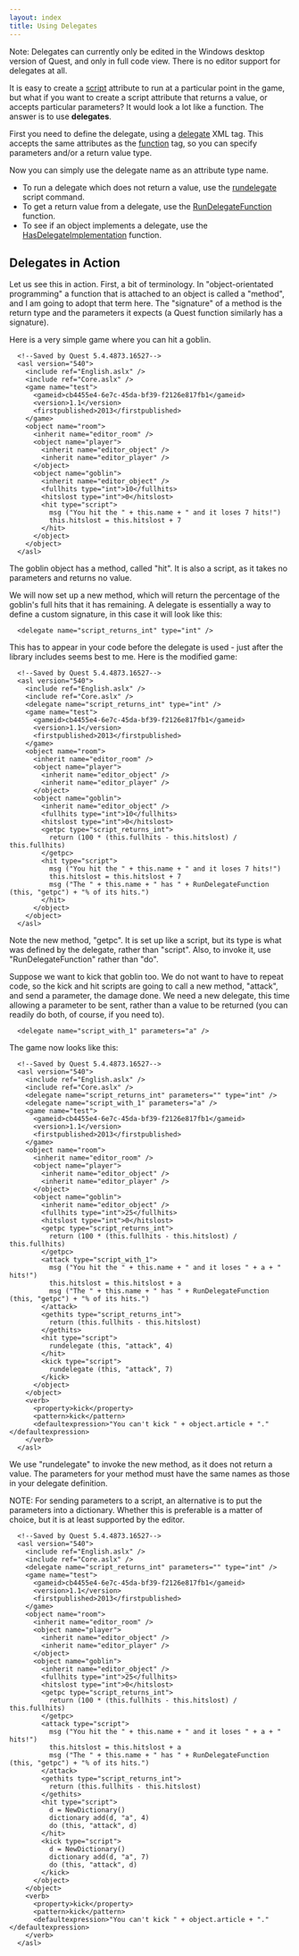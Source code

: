 ```yaml
---
layout: index
title: Using Delegates
---
```


<div class="alert alert-info">
Note: Delegates can currently only be edited in the Windows desktop version of Quest, and only in full code view. There is no editor support for delegates at all.
</div>

It is easy to create a [script](script.html) attribute to run at a particular point in the game, but what if you want to create a script attribute that returns a value, or accepts particular parameters? It would look a lot like a function. The answer is to use **delegates**.

First you need to define the delegate, using a [delegate](../elements/delegate.html) XML tag. This accepts the same attributes as the [function](../elements/function.html) tag, so you can specify parameters and/or a return value type.

Now you can simply use the delegate name as an attribute type name.

-   To run a delegate which does not return a value, use the [rundelegate](../scripts/rundelegate.html) script command.
-   To get a return value from a delegate, use the [RunDelegateFunction](../functions/rundelegatefunction.html) function.
-   To see if an object implements a delegate, use the [HasDelegateImplementation](../functions/hasdelegateimplementation.html) function.

Delegates in Action
-------------------

Let us see this in action. First, a bit of terminology. In "object-orientated programming" a function that is attached to an object is called a "method", and I am going to adopt that term here. The "signature" of a method is the return type and the parameters it expects (a Quest function similarly has a signature).

Here is a very simple game where you can hit a goblin.

      <!--Saved by Quest 5.4.4873.16527-->
      <asl version="540">
        <include ref="English.aslx" />
        <include ref="Core.aslx" />
        <game name="test">
          <gameid>cb4455e4-6e7c-45da-bf39-f2126e817fb1</gameid>
          <version>1.1</version>
          <firstpublished>2013</firstpublished>
        </game>
        <object name="room">
          <inherit name="editor_room" />
          <object name="player">
            <inherit name="editor_object" />
            <inherit name="editor_player" />
          </object>
          <object name="goblin">
            <inherit name="editor_object" />
            <fullhits type="int">10</fullhits>
            <hitslost type="int">0</hitslost>
            <hit type="script">
              msg ("You hit the " + this.name + " and it loses 7 hits!")
              this.hitslost = this.hitslost + 7
            </hit>
          </object>
        </object>
      </asl>

The goblin object has a method, called "hit". It is also a script, as it takes no parameters and returns no value.

We will now set up a new method, which will return the percentage of the goblin's full hits that it has remaining. A delegate is essentially a way to define a custom signature, in this case it will look like this:

      <delegate name="script_returns_int" type="int" />

This has to appear in your code before the delegate is used - just after the library includes seems best to me. Here is the modified game:

      <!--Saved by Quest 5.4.4873.16527-->
      <asl version="540">
        <include ref="English.aslx" />
        <include ref="Core.aslx" />
        <delegate name="script_returns_int" type="int" />
        <game name="test">
          <gameid>cb4455e4-6e7c-45da-bf39-f2126e817fb1</gameid>
          <version>1.1</version>
          <firstpublished>2013</firstpublished>
        </game>
        <object name="room">
          <inherit name="editor_room" />
          <object name="player">
            <inherit name="editor_object" />
            <inherit name="editor_player" />
          </object>
          <object name="goblin">
            <inherit name="editor_object" />
            <fullhits type="int">10</fullhits>
            <hitslost type="int">0</hitslost>
            <getpc type="script_returns_int">
              return (100 * (this.fullhits - this.hitslost) / this.fullhits)
            </getpc>
            <hit type="script">
              msg ("You hit the " + this.name + " and it loses 7 hits!")
              this.hitslost = this.hitslost + 7
              msg ("The " + this.name + " has " + RunDelegateFunction (this, "getpc") + "% of its hits.")
            </hit>
          </object>
        </object>
      </asl>

Note the new method, "getpc". It is set up like a script, but its type is what was defined by the delegate, rather than "script". Also, to invoke it, use "RunDelegateFunction" rather than "do".

Suppose we want to kick that goblin too. We do not want to have to repeat code, so the kick and hit scripts are going to call a new method, "attack", and send a parameter, the damage done. We need a new delegate, this time allowing a parameter to be sent, rather than a value to be returned (you can readily do both, of course, if you need to).

      <delegate name="script_with_1" parameters="a" />

The game now looks like this:

      <!--Saved by Quest 5.4.4873.16527-->
      <asl version="540">
        <include ref="English.aslx" />
        <include ref="Core.aslx" />
        <delegate name="script_returns_int" parameters="" type="int" />
        <delegate name="script_with_1" parameters="a" />
        <game name="test">
          <gameid>cb4455e4-6e7c-45da-bf39-f2126e817fb1</gameid>
          <version>1.1</version>
          <firstpublished>2013</firstpublished>
        </game>
        <object name="room">
          <inherit name="editor_room" />
          <object name="player">
            <inherit name="editor_object" />
            <inherit name="editor_player" />
          </object>
          <object name="goblin">
            <inherit name="editor_object" />
            <fullhits type="int">25</fullhits>
            <hitslost type="int">0</hitslost>
            <getpc type="script_returns_int">
              return (100 * (this.fullhits - this.hitslost) / this.fullhits)
            </getpc>
            <attack type="script_with_1">
              msg ("You hit the " + this.name + " and it loses " + a + " hits!")
              this.hitslost = this.hitslost + a
              msg ("The " + this.name + " has " + RunDelegateFunction (this, "getpc") + "% of its hits.")
            </attack>
            <gethits type="script_returns_int">
              return (this.fullhits - this.hitslost)
            </gethits>
            <hit type="script">
              rundelegate (this, "attack", 4)
            </hit>
            <kick type="script">
              rundelegate (this, "attack", 7)
            </kick>
          </object>
        </object>
        <verb>
          <property>kick</property>
          <pattern>kick</pattern>
          <defaultexpression>"You can't kick " + object.article + "."</defaultexpression>
        </verb>
      </asl>

We use "rundelegate" to invoke the new method, as it does not return a value. The parameters for your method must have the same names as those in your delegate definition.

NOTE: For sending parameters to a script, an alternative is to put the parameters into a dictionary. Whether this is preferable is a matter of choice, but it is at least supported by the editor.

      <!--Saved by Quest 5.4.4873.16527-->
      <asl version="540">
        <include ref="English.aslx" />
        <include ref="Core.aslx" />
        <delegate name="script_returns_int" parameters="" type="int" />
        <game name="test">
          <gameid>cb4455e4-6e7c-45da-bf39-f2126e817fb1</gameid>
          <version>1.1</version>
          <firstpublished>2013</firstpublished>
        </game>
        <object name="room">
          <inherit name="editor_room" />
          <object name="player">
            <inherit name="editor_object" />
            <inherit name="editor_player" />
          </object>
          <object name="goblin">
            <inherit name="editor_object" />
            <fullhits type="int">25</fullhits>
            <hitslost type="int">0</hitslost>
            <getpc type="script_returns_int">
              return (100 * (this.fullhits - this.hitslost) / this.fullhits)
            </getpc>
            <attack type="script">
              msg ("You hit the " + this.name + " and it loses " + a + " hits!")
              this.hitslost = this.hitslost + a
              msg ("The " + this.name + " has " + RunDelegateFunction (this, "getpc") + "% of its hits.")
            </attack>
            <gethits type="script_returns_int">
              return (this.fullhits - this.hitslost)
            </gethits>
            <hit type="script">
              d = NewDictionary()
              dictionary add(d, "a", 4)
              do (this, "attack", d)
            </hit>
            <kick type="script">
              d = NewDictionary()
              dictionary add(d, "a", 7)
              do (this, "attack", d)
            </kick>
          </object>
        </object>
        <verb>
          <property>kick</property>
          <pattern>kick</pattern>
          <defaultexpression>"You can't kick " + object.article + "."</defaultexpression>
        </verb>
      </asl>
